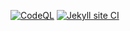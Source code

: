[![CodeQL](https://github.com/solaris0051/greetingBoard/actions/workflows/codeql.yml/badge.svg)](https://github.com/solaris0051/greetingBoard/actions/workflows/codeql.yml)
[![Jekyll site CI](https://github.com/solaris0051/greetingBoard/actions/workflows/jekyll.yml/badge.svg)](https://github.com/solaris0051/greetingBoard/actions/workflows/jekyll.yml)
